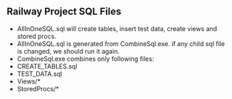 ## Railway Project SQL Files
- AllInOneSQL.sql will create tables, insert test data, create views and stored procs.
- AllInOneSQL.sql is generated from CombineSql.exe. if any child sql file is changed, we should run it again.
- CombineSql.exe combines only following files:
 - CREATE_TABLES.sql
 - TEST_DATA.sql
 - Views/*
 - StoredProcs/*
